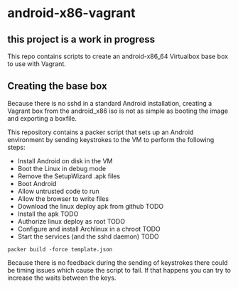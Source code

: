 # android-x86-vagrant

## this project is a work in progress

This repo contains scripts to create an android-x86_64 Virtualbox base box to use with Vagrant.

## Creating the base box

Because there is no sshd in a standard Android installation, creating a Vagrant box from the android_x86 iso is not as simple as booting the image and exporting a boxfile. 

This repository contains a packer script that sets up an Android environment by sending keystrokes to the VM to perform the following steps: 

- Install Android on disk in the VM
- Boot the Linux in debug mode
- Remove the SetupWizard .apk files
- Boot Android
- Allow untrusted code to run
- Allow the browser to write files
- Download the linux deploy apk from github TODO
- Install the apk TODO
- Authorize linux deploy as root TODO
- Configure and install Archlinux in a chroot TODO
- Start the services (and the sshd daemon) TODO

```
packer build -force template.json
```

Because there is no feedback during the sending of keystrokes there could be timing issues which cause the script to fail. If that happens you can try to increase the waits between the keys.

